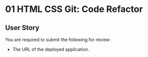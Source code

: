 # 01 HTML CSS Git: Code Refactor


## User Story



You are required to submit the following for review:

* The URL of the deployed application. 

